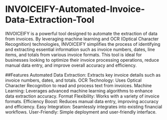 # INVOICEIFY-Automated-Invoice-Data-Extraction-Tool
INVOICEIFY is a powerful tool designed to automate the extraction of data from invoices. By leveraging machine learning and OCR (Optical Character Recognition) technologies, INVOICEIFY simplifies the process of identifying and extracting essential information such as invoice numbers, dates, line items, and totals from various invoice formats. This tool is ideal for businesses looking to optimize their invoice processing operations, reduce manual data entry, and improve overall accuracy and efficiency.

##Features
Automated Data Extraction: Extracts key invoice details such as invoice numbers, dates, and totals.
OCR Technology: Uses Optical Character Recognition to read and process text from invoices.
Machine Learning: Leverages advanced machine learning algorithms to enhance data extraction accuracy.
Format Flexibility: Works with a variety of invoice formats.
Efficiency Boost: Reduces manual data entry, improving accuracy and efficiency.
Easy Integration: Seamlessly integrates into existing financial workflows.
User-Friendly: Simple deployment and user-friendly interface.
